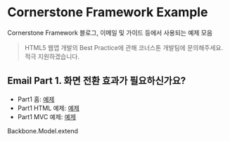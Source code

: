 # Cornerstone Framework Example

Cornerstone Framework 블로그, 이메일 및 가이드 등에서 사용되는 예제 모음

> HTML5 웹앱 개발의 Best Practice에 관해 코너스톤 개발팀에 문의해주세요. 적극 지원하겠습니다.

## Email Part 1. 화면 전환 효과가 필요하신가요?
- Part1 홈: [예제](email/part1/)
- Part1 HTML 예제: [예제](email/part1/html/)
- Part1 MVC 예제: [예제](email/part1/mvc/)

Backbone.Model.extend
